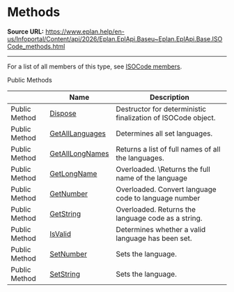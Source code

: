 # Methods

**Source URL:** https://www.eplan.help/en-us/Infoportal/Content/api/2026/Eplan.EplApi.Baseu~Eplan.EplApi.Base.ISOCode_methods.html

---

For a list of all members of this type, see [ISOCode members](Eplan.EplApi.Baseu~Eplan.EplApi.Base.ISOCode_members.html).

Public Methods

|  | Name | Description |
| --- | --- | --- |
| Public Method | [Dispose](Eplan.EplApi.Baseu~Eplan.EplApi.Base.ISOCode~Dispose().html) | Destructor for deterministic finalization of ISOCode object. |
| Public Method | [GetAllLanguages](Eplan.EplApi.Baseu~Eplan.EplApi.Base.ISOCode~GetAllLanguages.html) | Determines all set languages. |
| Public Method | [GetAllLongNames](Eplan.EplApi.Baseu~Eplan.EplApi.Base.ISOCode~GetAllLongNames.html) | Returns a list of full names of all the languages. |
| Public Method | [GetLongName](Eplan.EplApi.Baseu~Eplan.EplApi.Base.ISOCode~GetLongName.html) | Overloaded. \Returns the full name of the language |
| Public Method | [GetNumber](Eplan.EplApi.Baseu~Eplan.EplApi.Base.ISOCode~GetNumber.html) | Overloaded. Convert language code to language number |
| Public Method | [GetString](Eplan.EplApi.Baseu~Eplan.EplApi.Base.ISOCode~GetString.html) | Overloaded. Returns the language code as a string. |
| Public Method | [IsValid](Eplan.EplApi.Baseu~Eplan.EplApi.Base.ISOCode~IsValid.html) | Determines whether a valid language has been set. |
| Public Method | [SetNumber](Eplan.EplApi.Baseu~Eplan.EplApi.Base.ISOCode~SetNumber.html) | Sets the language. |
| Public Method | [SetString](Eplan.EplApi.Baseu~Eplan.EplApi.Base.ISOCode~SetString.html) | Sets the language. |


